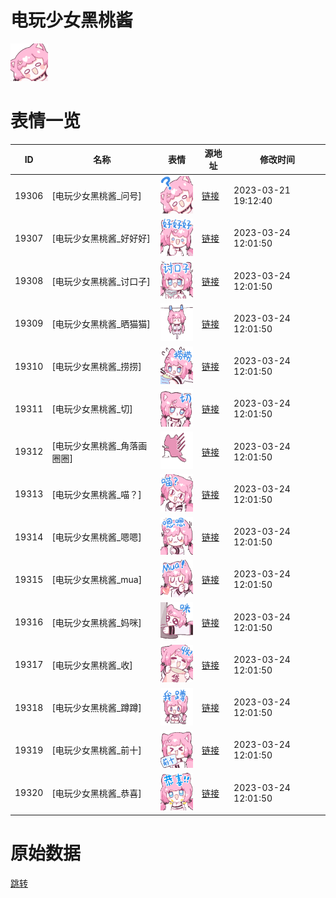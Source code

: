 # 电玩少女黑桃酱

<img src="./cover.png" height="60" alt="cover" />

# 表情一览

|ID|名称|表情|源地址|修改时间|
|----|----|----|----|----|
|19306|[电玩少女黑桃酱_问号]|<img src="./pic/019306_%5B电玩少女黑桃酱_问号%5D.png" height="60" alt="问号"/>|[链接](https://i0.hdslb.com/bfs/garb/ccfb6a583676afcf08a919f8170733c9690d5f9b.png)|2023-03-21 19:12:40|
|19307|[电玩少女黑桃酱_好好好]|<img src="./pic/019307_%5B电玩少女黑桃酱_好好好%5D.png" height="60" alt="好好好"/>|[链接](https://i0.hdslb.com/bfs/garb/5e7f196b8acefe6d1a2fe8eccb514f4c0d909a14.png)|2023-03-24 12:01:50|
|19308|[电玩少女黑桃酱_讨口子]|<img src="./pic/019308_%5B电玩少女黑桃酱_讨口子%5D.png" height="60" alt="讨口子"/>|[链接](https://i0.hdslb.com/bfs/garb/726a79b807bdef57a08ec4876e77a081dba2ec59.png)|2023-03-24 12:01:50|
|19309|[电玩少女黑桃酱_晒猫猫]|<img src="./pic/019309_%5B电玩少女黑桃酱_晒猫猫%5D.png" height="60" alt="晒猫猫"/>|[链接](https://i0.hdslb.com/bfs/garb/3b4b37cd28e8864ae7f992637dfabb6c62c75468.png)|2023-03-24 12:01:50|
|19310|[电玩少女黑桃酱_捞捞]|<img src="./pic/019310_%5B电玩少女黑桃酱_捞捞%5D.png" height="60" alt="捞捞"/>|[链接](https://i0.hdslb.com/bfs/garb/e1fd0e9b03b377309182ea2707ff5998e2770073.png)|2023-03-24 12:01:50|
|19311|[电玩少女黑桃酱_切]|<img src="./pic/019311_%5B电玩少女黑桃酱_切%5D.png" height="60" alt="切"/>|[链接](https://i0.hdslb.com/bfs/garb/bc34acbbd305bf152dffba49588ebd5d1dfab4b2.png)|2023-03-24 12:01:50|
|19312|[电玩少女黑桃酱_角落画圈圈]|<img src="./pic/019312_%5B电玩少女黑桃酱_角落画圈圈%5D.png" height="60" alt="角落画圈圈"/>|[链接](https://i0.hdslb.com/bfs/garb/35e2ece9bc4711e870b7043a16eebc4913735e79.png)|2023-03-24 12:01:50|
|19313|[电玩少女黑桃酱_喵？]|<img src="./pic/019313_%5B电玩少女黑桃酱_喵？%5D.png" height="60" alt="喵？"/>|[链接](https://i0.hdslb.com/bfs/garb/9ae60a8c6283e1349cdeac84c6521733dabe8e02.png)|2023-03-24 12:01:50|
|19314|[电玩少女黑桃酱_嗯嗯]|<img src="./pic/019314_%5B电玩少女黑桃酱_嗯嗯%5D.png" height="60" alt="嗯嗯"/>|[链接](https://i0.hdslb.com/bfs/garb/49296d9fd433a8bfa0a3feb824246cf19820ad86.png)|2023-03-24 12:01:50|
|19315|[电玩少女黑桃酱_mua]|<img src="./pic/019315_%5B电玩少女黑桃酱_mua%5D.png" height="60" alt="mua"/>|[链接](https://i0.hdslb.com/bfs/garb/fd420ae716119c54eb97f85dad5673026384371d.png)|2023-03-24 12:01:50|
|19316|[电玩少女黑桃酱_妈咪]|<img src="./pic/019316_%5B电玩少女黑桃酱_妈咪%5D.png" height="60" alt="妈咪"/>|[链接](https://i0.hdslb.com/bfs/garb/e7cea383383ebff7ad4298919e002d6f3672ce50.png)|2023-03-24 12:01:50|
|19317|[电玩少女黑桃酱_收]|<img src="./pic/019317_%5B电玩少女黑桃酱_收%5D.png" height="60" alt="收"/>|[链接](https://i0.hdslb.com/bfs/garb/e3e393a99167c7d25346ef2c636aeeb39c1c7cc0.png)|2023-03-24 12:01:50|
|19318|[电玩少女黑桃酱_蹲蹲]|<img src="./pic/019318_%5B电玩少女黑桃酱_蹲蹲%5D.png" height="60" alt="蹲蹲"/>|[链接](https://i0.hdslb.com/bfs/garb/faffc7cd2e950670d8829bab15288d4d2c705b2f.png)|2023-03-24 12:01:50|
|19319|[电玩少女黑桃酱_前十]|<img src="./pic/019319_%5B电玩少女黑桃酱_前十%5D.png" height="60" alt="前十"/>|[链接](https://i0.hdslb.com/bfs/garb/c09fcec8110889dc987c7bbbe087132fb93a3707.png)|2023-03-24 12:01:50|
|19320|[电玩少女黑桃酱_恭喜]|<img src="./pic/019320_%5B电玩少女黑桃酱_恭喜%5D.png" height="60" alt="恭喜"/>|[链接](https://i0.hdslb.com/bfs/garb/afea52743d8df9b749ec90370a7b30d05c72ad09.png)|2023-03-24 12:01:50|

# 原始数据

[跳转](./raw.json)

